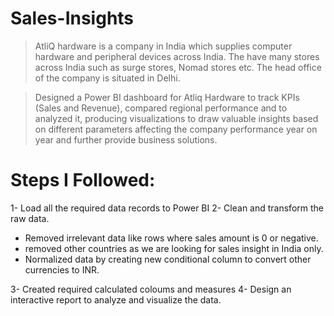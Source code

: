 # Sales-Insights

> AtliQ hardware is a company in India which supplies computer hardware and peripheral devices across India. The have many stores across India such as surge stores, Nomad stores etc. The head office of the company is situated in Delhi.

>Designed a Power BI dashboard for Atliq Hardware to track KPIs (Sales and Revenue), compared regional performance and to analyzed it, producing visualizations to draw valuable insights based on different parameters affecting the company performance year on year and further provide business solutions.

# Steps I Followed:
1- Load all the required data records to Power BI
2- Clean and transform the raw data.
   - Removed irrelevant data like rows where sales amount is 0 or negative.
   - removed other countries as we are looking for sales insight in India only. 
   - Normalized data by creating new conditional column to convert other currencies to INR.
  

3- Created required calculated coloums and measures
4- Design an interactive report to analyze and visualize the data.
   </br>
